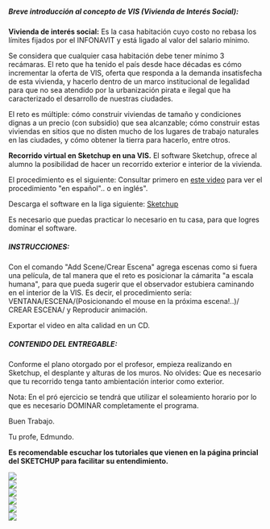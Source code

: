 ##### Breve introducción al concepto de VIS (Vivienda de Interés Social):
**Vivienda de interés social:** Es la casa habitación cuyo costo no rebasa los límites fijados por el INFONAVIT y está ligado al valor del salario mínimo.

Se considera que cualquier casa habitación debe tener mínimo 3 recámaras. El reto que ha tenido el país desde hace décadas es cómo incrementar la oferta de VIS, oferta que responda a la demanda insatisfecha de esta vivienda, y hacerlo dentro de un marco institucional de legalidad para que no sea atendido por la urbanización pirata e ilegal que ha caracterizado el desarrollo de nuestras ciudades.

El reto es múltiple: cómo construir viviendas de tamaño y condiciones dignas a un precio (con subsidio) que sea alcanzable; cómo construir estas viviendas en sitios que no disten mucho de los lugares de trabajo naturales en las ciudades, y cómo obtener la tierra para hacerlo, entre otros.

**Recorrido virtual en Sketchup en una VIS.**
El software Sketchup, ofrece al alumno la posibilidad de hacer un recorrido exterior e interior de la vivienda.

El procedimiento es el siguiente: Consultar primero en [este video](http://www.youtube.com/watch?v=ElTk_NDP1b8&feature=related) para ver el procedimiento "en español".. o en inglés".

Descarga el software en la liga siguiente: [Sketchup](http://www.scketchup.com)

Es necesario que puedas practicar lo necesario en tu casa, para que logres dominar el software.

##### INSTRUCCIONES:
Con el comando "Add Scene/Crear Escena" agrega escenas como si fuera una película, de tal manera que el reto es posicionar la cámarita "a escala humana", para que pueda sugerir que el observador estubiera caminando en el interior de la VIS. Es decir, el procedimiento sería: VENTANA/ESCENA/(Posicionando el mouse en la próxima escena!..)/ CREAR ESCENA/ y Reproducir animación.

Exportar el video en alta calidad en un CD.

##### CONTENIDO DEL ENTREGABLE:
Conforme el plano otorgado por el profesor, empieza realizando en Sketchup, el desplante y alturas de los muros. No olvides: Que es necesario que tu recorrido tenga tanto ambientación interior como exterior.

Nota: En el pró ejercicio se tendrá que utilizar el soleamiento horario por lo que es necesario DOMINAR completamente el programa.

Buen Trabajo.

Tu profe,
Edmundo.


**Es recomendable escuchar los tutoriales que vienen en la página princial del SKETCHUP para facilitar su entendimiento.**


<div class="mdl-grid">
<div class="mdl-cell mdl-cell--6-col mdl-typography--text-center">
<img src='./content/8/M8.63/interes.1.jpg'>
</div>
<div class="mdl-cell mdl-cell--6-col mdl-typography--text-center">
<img src='./content/8/M8.63/IMG_0029.JPG'>
</div>
<div class="mdl-cell mdl-cell--6-col mdl-typography--text-center">
<img src='./content/8/M8.63/IMG_0026.JPG'>
</div>
<div class="mdl-cell mdl-cell--6-col mdl-typography--text-center">
<img src='./content/8/M8.63/IMG_0040.JPG'>
</div>
<div class="mdl-cell mdl-cell--6-col mdl-typography--text-center">
<img src='./content/8/M8.63/interes.social.2.jpg'>
</div>
<div class="mdl-cell mdl-cell--6-col mdl-typography--text-center">
<img src='./content/8/M8.63/sketchup_logo.jpg'>
</div>
</div>
